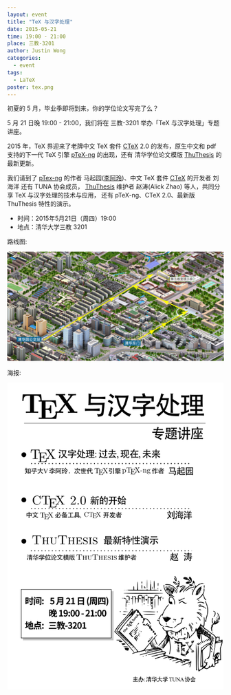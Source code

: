 ```yaml
---
layout: event
title: "TeX 与汉字处理"
date: 2015-05-21
time: 19:00 - 21:00
place: 三教-3201
author: Justin Wong
categories:
  - event
tags:
  - LaTeX
poster: tex.png
---
```


初夏的 5 月，毕业季即将到来，你的学位论文写完了么？

5 月 21 日晚 19:00 - 21:00，我们将在 三教-3201 举办「TeX 与汉字处理」专题讲座。

2015 年，TeX 界迎来了老牌中文 TeX 套件 [CTeX](ctex) 2.0 的发布，原生中文和 pdf 支持的下一代 TeX 引擎 [pTeX-ng](pTex-ng) 的出现，还有
清华学位论文模版 [ThuThesis](ThuThesis) 的最新更新。

我们请到了 [pTex-ng](pTex-ng) 的作者 马起园([李阿玲](http://www.zhihu.com/people/li-a-ling))、中文 TeX 套件 [CTeX](ctex) 的开发者 刘海洋 还有 TUNA 协会成员，
[ThuThesis](ThuThesis) 维护者 赵涛(Alick Zhao) 等人，共同分享 TeX 与汉字处理的技术与应用，
还有 pTeX-ng、CTeX 2.0、最新版 ThuThesis 特性的演示。

- 时间：2015年5月21日（周四）19:00
- 地点：清华大学三教 3201

[ctex]: http://www.ctex.org/HomePage
[pTeX-ng]: https://github.com/clerkma/ptex-ng
[ThuThesis]: https://github.com/xueruini/thuthesis

<!--more-->

路线图:

![](/assets/img/events/map_t3.png)

海报:

![](/assets/img/events/tex.png)
